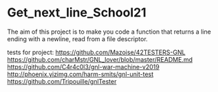 # Get_next_line_School21
The aim of this project is to make you code a function that returns a line ending with a newline, read from a file descriptor.

tests for project:
https://github.com/Mazoise/42TESTERS-GNL
https://github.com/charMstr/GNL_lover/blob/master/README.md
https://github.com/C4r4c0l3/gnl-war-machine-v2019
http://phoenix.yizimg.com/harm-smits/gnl-unit-test
https://github.com/Tripouille/gnlTester
